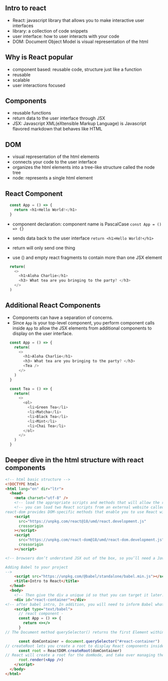 ## Intro to react
- React: javascript library that allows you to make interactive user interfaces
- library: a collection of code snippets
- user interface: how to user interacts with your code
- DOM: Document Object Model is visual representation of the html

## Why is React popular
- component based: reusable code, structure just like a function
- reusable
- scalable
- user interactions focused

## Components
- reusable functions
- return data to the user interface through JSX
- JSX: Javascript XML(eXtensible Markup Language) is Javascript flavored markdown that behaves like HTML 

## DOM
- visual representation of the html elements
- connects your code to the user interface
- organizes the html elements into a tree-like structure called the node tree
- node: represents a single html element

## React Component
```js
  const App = () => {
    return <h1>Hello World!</h1>
  }
```
- component declaration: component name is PascalCase
`const App = () => {}`

- sends data back to the user interface
`return <h1>Hello World!</h1>`

- return will only send one thing
- use () and empty react fragments to contain more than one JSX element
```js
  return(
    <>
      <h1>Aloha Charlie</h1>
      <h3> What tea are you bringing to the party? </h3>
    </>
  ) 
```

## Additional React Components
- Components can have a separation of concerns.
- Since `App` is your top-level component, you perform component calls inside `App` to allow the JSX elements from additional components to display on the user interface.
```js
  const App = () => {
    return(
      <>
        <h1>Aloha Charlie</h1>
        <h3> What tea are you bringing to the party? </h3>
        <Tea />
      </>
    ) 
  }

  const Tea = () => {
    return(
      <>
        <ol>
          <li>Green Tea</li>
          <li>Matcha</li>
          <li>Black Tea</li>
          <li>Mint</li>
          <li>Chai Tea</li>
        </ol>
      </>
    )
  }
```


## Deeper dive in the html structure with react components
```html
<!-- html basic structure -->
<!DOCTYPE html>
<html lang="en" dir="ltr">
  <head>
    <meta charset="utf-8" />
    <!-- load the appropriate scripts and methods that will allow the react application to work on this html file  -->
    <!-- you can load two React scripts from an external website called unpkg.com: react is the core React library.
react-dom provides DOM-specific methods that enable you to use React with the DOM. -->
    <script
      src="https://unpkg.com/react@18/umd/react.development.js"
      crossorigin
    ></script>
    <script
      src="https://unpkg.com/react-dom@18/umd/react-dom.development.js"
      crossorigin
    ></script>

<!-- browsers don’t understand JSX out of the box, so you’ll need a JavaScript compiler, such as a Babel, to transform your JSX code into regular JavaScript.

Adding Babel to your project
-->
    <script src="https://unpkg.com/@babel/standalone/babel.min.js"></script>
    <title>Intro to React</title>
  </head>
  <body>
    <!-- Then give the div a unique id so that you can target it later. -->
    <div id="react-container"></div>
<!-- after babel intro, In addition, you will need to inform Babel what code to transform by changing the script type to type=text/jsx. -->
    <script type="text/babel">
      // react component - 
      const App = () => {
        return <></>
      }
// The Document method querySelector() returns the first Element within the document that matches the specified selector, or group of selectors.

      const domContainer = document.querySelector("#react-container")
// createRoot lets you create a root to display React components inside a browser DOM node. 
      const root = ReactDOM.createRoot(domContainer)
// React will create a root for the domNode, and take over managing the DOM inside it. After you’ve created a root, you need to call root.render to display a React component inside of it: -->
      root.render(<App />)
    </script>
  </body>
</html>
```
